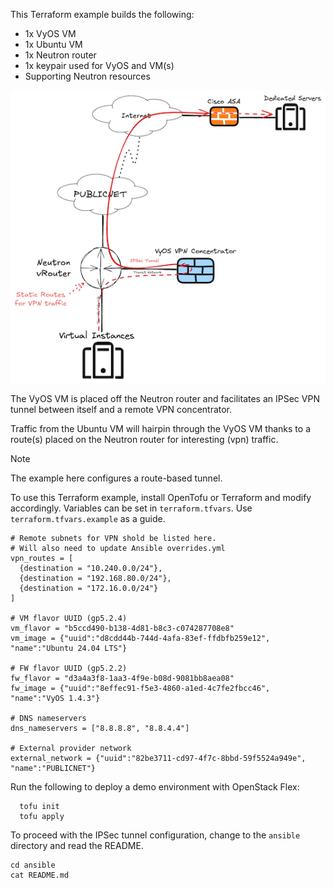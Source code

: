 This Terraform example builds the following:

- 1x VyOS VM
- 1x Ubuntu VM
- 1x Neutron router
- 1x keypair used for VyOS and VM(s)
- Supporting Neutron resources

![VyOS in OpenStack Flex](assets/vyos.png)

The VyOS VM is placed off the Neutron router and facilitates
an IPSec VPN tunnel between itself and a remote VPN concentrator.

Traffic from the Ubuntu VM will hairpin through the VyOS VM
thanks to a route(s) placed on the Neutron router for
interesting (vpn) traffic.

> [!NOTE]
> The example here configures a route-based tunnel.

To use this Terraform example, install OpenTofu or Terraform and modify
accordingly. Variables can be set in `terraform.tfvars`. Use `terraform.tfvars.example`
as a guide.

```
# Remote subnets for VPN shold be listed here.
# Will also need to update Ansible overrides.yml
vpn_routes = [
  {destination = "10.240.0.0/24"},
  {destination = "192.168.80.0/24"},
  {destination = "172.16.0.0/24"}
]

# VM flavor UUID (gp5.2.4)
vm_flavor = "b5ccd490-b138-4d81-b8c3-c074287708e8"
vm_image = {"uuid":"d8cdd44b-744d-4afa-83ef-ffdbfb259e12", "name":"Ubuntu 24.04 LTS"}

# FW flavor UUID (gp5.2.2)
fw_flavor = "d3a4a3f8-1aa3-4f9e-b08d-9081bb8aea08"
fw_image = {"uuid":"8effec91-f5e3-4860-a1ed-4c7fe2fbcc46", "name":"VyOS 1.4.3"}

# DNS nameservers
dns_nameservers = ["8.8.8.8", "8.8.4.4"]

# External provider network
external_network = {"uuid":"82be3711-cd97-4f7c-8bbd-59f5524a949e", "name":"PUBLICNET"}
```

Run the following to deploy a demo environment with OpenStack Flex:

```
  tofu init
  tofu apply
```

To proceed with the IPSec tunnel configuration, change to the `ansible`
directory and read the README.

```
cd ansible
cat README.md
```
